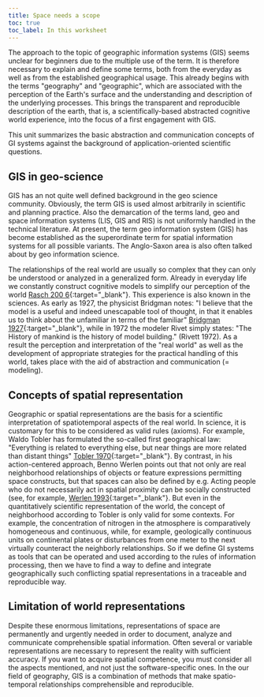 ```yaml
---
title: Space needs a scope
toc: true
toc_label: In this worksheet
---
```


The approach to the topic of geographic information systems (GIS) seems unclear for beginners due to the multiple use of the term. It is therefore necessary to explain and define some terms, both from the everyday as well as from the established geographical usage. <!--more-->
This already begins with the terms "geography" and "geographic", which are associated with the perception of the Earth's surface and the understanding and description of the  underlying processes. This brings the transparent and reproducible description of the earth, that is, a scientifically-based abstracted cognitive world experience, into the focus of a first engagement with GIS.


This unit summarizes the basic abstraction and communication concepts of GI systems against the background of application-oriented scientific questions.



## GIS in geo-science

GIS has an not quite well defined background in the geo science community. Obviously, the term GIS is used almost arbitrarily in scientific and planning practice. Also the demarcation of the terms land, geo and space information systems (LIS, GIS and RIS) is not uniformly handled in the technical literature. At present, the term geo information system (GIS) has become established as the superordinate term for spatial information systems for all possible variants. The Anglo-Saxon area is also often talked about by geo information science.

The relationships of the real world are usually so complex that they can only be understood or analyzed in a generalized form. Already in everyday life we constantly construct cognitive models to simplify our perception of the world [Rasch 200 6](https://www.tib.eu/de/suchen/id/TIBKAT%3A519823788/Verstehen-abstrakter-Sachverhalte-semantische-Gestalten/?tx_tibsearch_search%5Bsearchspace%5D=tibub){:target="_blank"}. This experience is also known in the sciences. As early as 1927, the physicist Bridgman notes: "I believe that the model is a useful and indeed unescapable tool of thought, in that it enables us to think about the unfamiliar in terms of the familiar" [Bridgman 1927](https://www.jstor.org/stable/2014223?seq=1#metadata_info_tab_contents){:target="_blank"}, while in 1972 the modeler Rivet simply states: "The History of mankind is the history of model building." (Rivett 1972). As a result the perception and interpretation of the "real world" as well as the development of appropriate strategies for the practical handling of this world, takes place with the aid of abstraction and communication (= modeling).


## Concepts of spatial representation
Geographic or spatial representations are the basis for a scientific interpretation of spatiotemporal aspects of the real world. In science, it is customary for this to be considered as valid rules (axioms). For example, Waldo Tobler has formulated the so-called first geographical law: "Everything is related to everything else, but near things are more related than distant things" [Tobler 1970](https://www.jstor.org/stable/143141){:target="_blank"}. By contrast, in his action-centered approach, Benno Werlen points out that not only are real neighborhood relationships of objects or feature expressions permitting space constructs, but that spaces can also be defined by e.g. Acting people who do not necessarily act in spatial proximity can be socially constructed (see, for example, [Werlen 1993](https://www.erdkunde.uni-bonn.de/archive/1993/gibt-es-eine-geographie-ohne-raum-zum-verhaeltnis-von-traditioneller-geographie-und-zeitgenoessischen-gesellschaften/at_download/attachment){:target="_blank"}. But even in the quantitatively scientific representation of the world, the concept of neighborhood according to Tobler is only valid for some contexts. For example, the concentration of nitrogen in the atmosphere is comparatively homogeneous and continuous, while, for example, geologically continuous units on continental plates or disturbances from one meter to the next virtually counteract the neighborly relationships. So if we define GI systems as tools that can be operated and used according to the rules of information processing, then we have to find a way to define and integrate geographically such conflicting spatial representations in a traceable and reproducible way.

## Limitation of world representations 
Despite these enormous limitations, representations of space are permanently and urgently needed in order to document, analyze and communicate comprehensible spatial information. Often several or variable representations are necessary to represent the reality with sufficient accuracy. If you want to acquire spatial competence, you must consider all the aspects mentioned, and not just the software-specific ones. In the our field of geography, GIS is a combination of methods that make spatio-temporal relationships comprehensible and reproducible.




